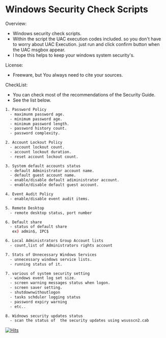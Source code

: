 # Windows Security Check Scripts

Overview:
- Windows security check scripts.
- Within the script the UAC execution codes included. so you don't have to worry about UAC Execution. just run and click confirm button when the UAC msgbox appear.
- I hope this helps to keep your windows system security's.

License:
 - Freeware, but You always need to cite your sources.

CheckList:
- You can check most of the recommendations of the Security Guide.
- See the list below.

```sh
1. Password Policy
  - maximunm password age.
  - minimum password age.
  - minimum password length.
  - password history count.
  - password complexity.

2. Account Lockout Policy
  - account lockout count.
  - account lockout duration.
  - reset account lockout count.

3. System default accounts status
  - default Administrator account name.
  - default guest account name.
  - enable/disable default adiministrator account.
  - enable/disable default guest account.

4. Event Audit Policy
  - enable/disable event audit items.

5. Remote Desktop
  - remote desktop status, port number

6. Default share 
  - status of default share 
   ex) admin$, IPC$

6. Local Administrators Group Account lists
  - count,list of Administrators rights account 

7. Stats of Unnecessary Windows Services
  - unnecessary windows service lists.
  - running status of it. 

7. various of system security setting
  - windows event log set size.
  - screen warning messages status when logon.
  - screen saver setting.
  - shutdownwithoutlogon
  - tasks schduler logging status
  - password expiry warning 
  - etc..

8. Widnows security updates status
  - scan the status of  the security updates using wsusscn2.cab
```
[![Hits](https://hits.seeyoufarm.com/api/count/incr/badge.svg?url=https%3A%2F%2Fgithub.com%2Fpassword123456%2Fwindows_security_script&count_bg=%2379C83D&title_bg=%23555555&icon=&icon_color=%23E7E7E7&title=hits&edge_flat=false)](https://hits.seeyoufarm.com)
